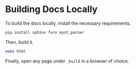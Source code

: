 # Building Docs Locally

To build the docs locally, install the necessary requirements.

```bash
pip install sphinx furo myst_parser
```

Then, build it.

```bash
make html
```

Finally, open any page under `_build` in a browser of choice.
